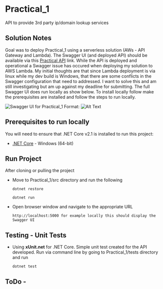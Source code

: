 # Practical_1
API to provide 3rd party ip/domain lookup services

## Solution Notes

Goal was to deploy Practical_1 using a serverless solution (AWs - API Gateway and Lambda). The Swagger UI (and deployed API) should be available via this [Practical API](https://o9i6moqr2f.execute-api.us-west-2.amazonaws.com/dev/index.html) link. While the API is deployed and operational a Swagger issue has occured when deploying my solution to AWS Lambda. My initial thoughts are that since Lambda deployment is via linux while my dev build is Windows, that there are some conflicts in the Swagger configuration that need to addressed. I want to solve this and am still investigating but am up against my deadline for submitting. The full Swagger UI does run locally as show below. To install locally follow make the prerequisites are installed and follow the steps to run locally.

![Swagger UI for Practical_1](/images/Swagger_local.JPG)
Format: ![Alt Text](url)


## Prerequisites to run locally
You will need to ensure that .NET Core v2.1 is installed to run this project:
* [.NET Core](https://dotnet.microsoft.com/download/thank-you/dotnet-sdk-2.1.505-windows-x64-installer) - Windows (64-bit) 


## Run Project
After cloning or pulling the project 
* Move to Practical_1/src directory and run the following

      dotnet restore
      
      dotnet run
      
* Open browser window and navigate to the appropriate URL

      http://localhost:5000 for example locally this should display the Swagger UI
      
## Testing - Unit Tests
* Using **xUnit.net** for .NET Core. Simple unit test created for the API developed. Run via command line by going to Practical_1/tests directory and run

      dotnet test

## ToDo -
